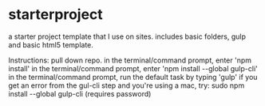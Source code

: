 # starterproject
a starter project template that I use on sites. includes basic folders, gulp and basic html5 template.

Instructions:
pull down repo. 
in the terminal/command prompt, enter 'npm install'
in the terminal/command prompt, enter 'npm install --global gulp-cli'
in the terminal/command prompt, run the default task by typing 'gulp'
if you get an error from the gul-cli step and you're using a mac, try: 
sudo npm install --global gulp-cli
(requires password)